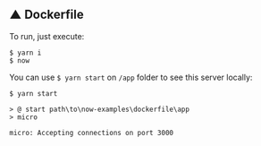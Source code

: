 ▲ Dockerfile
----

To run, just execute:

```
$ yarn i
$ now
```

You can use `$ yarn start` on `/app` folder to see this server locally:

```
$ yarn start

> @ start path\to\now-examples\dockerfile\app
> micro

micro: Accepting connections on port 3000
```